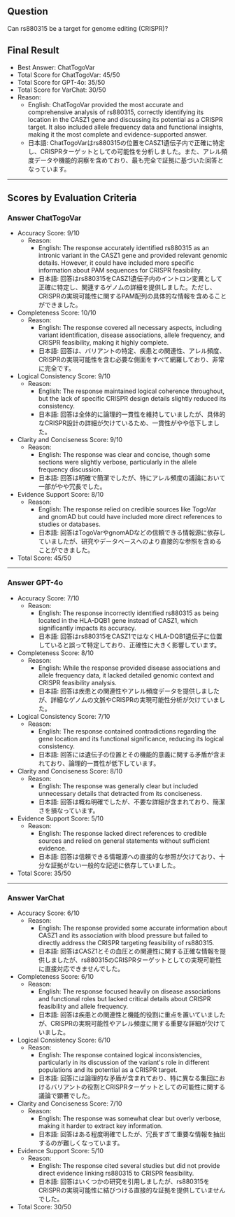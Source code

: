 ## Question

Can rs880315 be a target for genome editing (CRISPR)?

## Final Result

- Best Answer: ChatTogoVar
- Total Score for ChatTogoVar: 45/50
- Total Score for GPT-4o: 35/50
- Total Score for VarChat: 30/50
- Reason:
  - English: ChatTogoVar provided the most accurate and comprehensive analysis of rs880315, correctly identifying its location in the CASZ1 gene and discussing its potential as a CRISPR target. It also included allele frequency data and functional insights, making it the most complete and evidence-supported answer.
  - 日本語: ChatTogoVarはrs880315の位置をCASZ1遺伝子内で正確に特定し、CRISPRターゲットとしての可能性を分析しました。また、アレル頻度データや機能的洞察を含めており、最も完全で証拠に基づいた回答となっています。

---

## Scores by Evaluation Criteria

### Answer ChatTogoVar
- Accuracy Score: 9/10
  - Reason: 
    - English: The response accurately identified rs880315 as an intronic variant in the CASZ1 gene and provided relevant genomic details. However, it could have included more specific information about PAM sequences for CRISPR feasibility.
    - 日本語: 回答はrs880315をCASZ1遺伝子内のイントロン変異として正確に特定し、関連するゲノムの詳細を提供しました。ただし、CRISPRの実現可能性に関するPAM配列の具体的な情報を含めることができました。
- Completeness Score: 10/10
  - Reason: 
    - English: The response covered all necessary aspects, including variant identification, disease associations, allele frequency, and CRISPR feasibility, making it highly complete.
    - 日本語: 回答は、バリアントの特定、疾患との関連性、アレル頻度、CRISPRの実現可能性を含む必要な側面をすべて網羅しており、非常に完全です。
- Logical Consistency Score: 9/10
  - Reason: 
    - English: The response maintained logical coherence throughout, but the lack of specific CRISPR design details slightly reduced its consistency.
    - 日本語: 回答は全体的に論理的一貫性を維持していましたが、具体的なCRISPR設計の詳細が欠けているため、一貫性がやや低下しました。
- Clarity and Conciseness Score: 9/10
  - Reason: 
    - English: The response was clear and concise, though some sections were slightly verbose, particularly in the allele frequency discussion.
    - 日本語: 回答は明確で簡潔でしたが、特にアレル頻度の議論において一部がやや冗長でした。
- Evidence Support Score: 8/10
  - Reason: 
    - English: The response relied on credible sources like TogoVar and gnomAD but could have included more direct references to studies or databases.
    - 日本語: 回答はTogoVarやgnomADなどの信頼できる情報源に依存していましたが、研究やデータベースへのより直接的な参照を含めることができました。
- Total Score: 45/50

---

### Answer GPT-4o
- Accuracy Score: 7/10
  - Reason: 
    - English: The response incorrectly identified rs880315 as being located in the HLA-DQB1 gene instead of CASZ1, which significantly impacts its accuracy.
    - 日本語: 回答はrs880315をCASZ1ではなくHLA-DQB1遺伝子に位置していると誤って特定しており、正確性に大きく影響しています。
- Completeness Score: 8/10
  - Reason: 
    - English: While the response provided disease associations and allele frequency data, it lacked detailed genomic context and CRISPR feasibility analysis.
    - 日本語: 回答は疾患との関連性やアレル頻度データを提供しましたが、詳細なゲノムの文脈やCRISPRの実現可能性分析が欠けていました。
- Logical Consistency Score: 7/10
  - Reason: 
    - English: The response contained contradictions regarding the gene location and its functional significance, reducing its logical consistency.
    - 日本語: 回答には遺伝子の位置とその機能的意義に関する矛盾が含まれており、論理的一貫性が低下しています。
- Clarity and Conciseness Score: 8/10
  - Reason: 
    - English: The response was generally clear but included unnecessary details that detracted from its conciseness.
    - 日本語: 回答は概ね明確でしたが、不要な詳細が含まれており、簡潔さを損なっています。
- Evidence Support Score: 5/10
  - Reason: 
    - English: The response lacked direct references to credible sources and relied on general statements without sufficient evidence.
    - 日本語: 回答は信頼できる情報源への直接的な参照が欠けており、十分な証拠がない一般的な記述に依存していました。
- Total Score: 35/50

---

### Answer VarChat
- Accuracy Score: 6/10
  - Reason: 
    - English: The response provided some accurate information about CASZ1 and its association with blood pressure but failed to directly address the CRISPR targeting feasibility of rs880315.
    - 日本語: 回答はCASZ1とその血圧との関連性に関する正確な情報を提供しましたが、rs880315のCRISPRターゲットとしての実現可能性に直接対応できませんでした。
- Completeness Score: 6/10
  - Reason: 
    - English: The response focused heavily on disease associations and functional roles but lacked critical details about CRISPR feasibility and allele frequency.
    - 日本語: 回答は疾患との関連性と機能的役割に重点を置いていましたが、CRISPRの実現可能性やアレル頻度に関する重要な詳細が欠けていました。
- Logical Consistency Score: 6/10
  - Reason: 
    - English: The response contained logical inconsistencies, particularly in its discussion of the variant's role in different populations and its potential as a CRISPR target.
    - 日本語: 回答には論理的な矛盾が含まれており、特に異なる集団におけるバリアントの役割とCRISPRターゲットとしての可能性に関する議論で顕著でした。
- Clarity and Conciseness Score: 7/10
  - Reason: 
    - English: The response was somewhat clear but overly verbose, making it harder to extract key information.
    - 日本語: 回答はある程度明確でしたが、冗長すぎて重要な情報を抽出するのが難しくなっています。
- Evidence Support Score: 5/10
  - Reason: 
    - English: The response cited several studies but did not provide direct evidence linking rs880315 to CRISPR feasibility.
    - 日本語: 回答はいくつかの研究を引用しましたが、rs880315をCRISPRの実現可能性に結びつける直接的な証拠を提供していませんでした。
- Total Score: 30/50